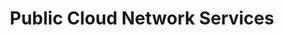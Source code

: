 ---
title: Public Cloud Network Services
slug: publiccloud/network-services
excerpt: Get started with Network Services for OVHcloud Public Cloud
sections: Conceptos, Primeros pasos, Additional IP, Configuración, Recursos Técnicos, Tutoriales
order: 02
---